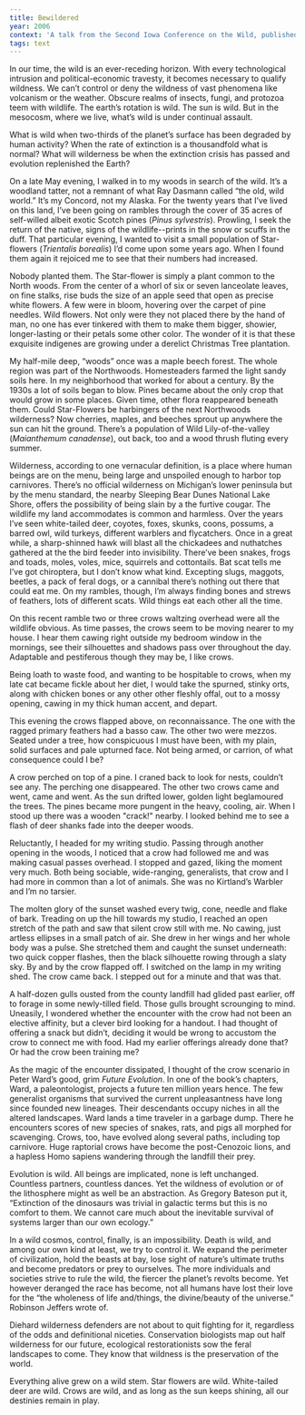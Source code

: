 ```yaml
---
title: Bewildered
year: 2006
context: 'A talk from the Second Iowa Conference on the Wild, published in the chapbook <em class="underline">Live Well, Live Wild</em> by Ice Cube Press'
tags: text
---
```


​In our time, the wild is an ever-receding horizon. With every technological intrusion and political-economic travesty, it becomes necessary to qualify wildness. We can’t control or deny the wildness of vast phenomena like volcanism or the weather. Obscure realms of insects, fungi, and protozoa teem with wildlife. The earth’s rotation is wild. The sun is wild. But in the mesocosm, where we live, what’s wild is under continual assault.

What is wild when two-thirds of the planet’s surface has been degraded by human activity? When the rate of extinction is a thousandfold what is normal? What will wilderness be when the extinction crisis has passed and evolution replenished the Earth?

On a late May evening, I walked in to my woods in search of the wild. It’s a woodland tatter, not a remnant of what Ray Dasmann called “the old, wild world.” It’s my Concord, not my Alaska. For the twenty years that I’ve lived on this land, I’ve been going on rambles through the cover of 35 acres of self-willed albeit exotic Scotch pines (*Pinus sylvestris*). Prowling, I seek the return of the native, signs of the wildlife--prints in the snow or scuffs in the duff. That particular evening, I wanted to visit a small population of Star-flowers (*Trientalis borealis*) I’d come upon some years ago. When I found them again it rejoiced me to see that their numbers had increased.

Nobody planted them. The Star-flower is simply a plant common to the North woods. From the center of a whorl of six or seven lanceolate leaves, on fine stalks, rise buds the size of an apple seed that open as precise white flowers. A few were in bloom, hovering over the carpet of pine needles. Wild flowers. Not only were they not placed there by the hand of man, no one has ever tinkered with them to make them bigger, showier, longer-lasting or their petals some other color. The wonder of it is that these exquisite indigenes are growing under a derelict Christmas Tree plantation.

My half-mile deep, “woods” once was a maple beech forest. The whole region was part of the Northwoods. Homesteaders farmed the light sandy soils here. In my neighborhood that worked for about a century. By the 1930s a lot of soils began to blow. Pines became about the only crop that would grow in some places. Given time, other flora reappeared beneath them. Could Star-Flowers be harbingers of the next Northwoods wilderness? Now cherries, maples, and beeches sprout up anywhere the sun can hit the ground. There’s a population of Wild Lily-of-the-valley (*Maianthemum canadense*), out back, too and a wood thrush fluting every summer.

Wilderness, according to one vernacular definition, is a place where human beings are on the menu, being large and unspoiled enough to harbor top carnivores. There’s no official wilderness on Michigan’s lower peninsula but by the menu standard, the nearby Sleeping Bear Dunes National Lake Shore, offers the possibility of being slain by a the furtive cougar. The wildlife my land accommodates is common and harmless. Over the years I’ve seen white-tailed deer, coyotes, foxes, skunks, coons, possums, a barred owl, wild turkeys, different warblers and flycatchers. Once in a great while, a sharp-shinned hawk will blast all the chickadees and nuthatches gathered at the the bird feeder into invisibility. There’ve been snakes, frogs and toads, moles, voles, mice, squirrels and cottontails. Bat scat tells me I’ve got chiroptera, but I don’t know what kind. Excepting slugs, maggots, beetles, a pack of feral dogs, or a cannibal there’s nothing out there that could eat me. On my rambles, though, I’m always finding bones and strews of feathers, lots of different scats. Wild things eat each other all the time.

On this recent ramble two or three crows waltzing overhead were all the wildlife obvious. As time passes, the crows seem to be moving nearer to my house. I hear them cawing right outside my bedroom window in the mornings, see their silhouettes and shadows pass over throughout the day. Adaptable and pestiferous though they may be, I like crows.

Being loath to waste food, and wanting to be hospitable to crows, when my late cat became fickle about her diet, I would take the spurned, stinky orts, along with chicken bones or any other other fleshly offal, out to a mossy opening, cawing in my thick human accent, and depart.

This evening the crows flapped above, on reconnaissance. The one with the ragged primary feathers had a basso caw. The other two were mezzos. Seated under a tree, how conspicuous I must have been, with my plain, solid surfaces and pale upturned face. Not being armed, or carrion, of what consequence could I be?

A crow perched on top of a pine. I craned back to look for nests, couldn’t see any. The perching one disappeared. The other two crows came and went, came and went. As the sun drifted lower, golden light beglamoured the trees. The pines became more pungent in the heavy, cooling, air. When I stood up there was a wooden "crack!" nearby. I looked behind me to see a flash of deer shanks fade into the deeper woods.

Reluctantly, I headed for my writing studio. Passing through another opening in the woods, I noticed that a crow had followed me and was making casual passes overhead. I stopped and gazed, liking the moment very much. Both being sociable, wide-ranging, generalists, that crow and I had more in common than a lot of animals. She was no Kirtland’s Warbler and I’m no tarsier.

The molten glory of the sunset washed every twig, cone, needle and flake of bark. Treading on up the hill towards my studio, I reached an open stretch of the path and saw that silent crow still with me. No cawing, just artless ellipses in a small patch of air. She drew in her wings and her whole body was a pulse. She stretched them and caught the sunset underneath: two quick copper flashes, then the black silhouette rowing through a slaty sky. By and by the crow flapped off. I switched on the lamp in my writing shed. The crow came back. I stepped out for a minute and that was that.

A half-dozen gulls ousted from the county landfill had glided past earlier, off to forage in some newly-tilled field. Those gulls brought scrounging to mind. Uneasily, I wondered whether the encounter with the crow had not been an elective affinity, but a clever bird looking for a handout. I had thought of offering a snack but didn’t, deciding it would be wrong to accustom the crow to connect me with food. Had my earlier offerings already done that? Or had the crow been training me?

As the magic of the encounter dissipated, I thought of the crow scenario in Peter Ward’s good, grim <em class="underline">Future Evolution</em>. In one of the book’s chapters, Ward, a paleontologist, projects a future ten million years hence. The few generalist organisms that survived the current unpleasantness have long since founded new lineages. Their descendants occupy niches in all the altered landscapes. Ward lands a time traveler in a garbage dump. There he encounters scores of new species of snakes, rats, and pigs all morphed for scavenging. Crows, too, have evolved along several paths, including top carnivore. Huge raptorial crows have become the post-Cenozoic lions, and a hapless Homo sapiens wandering through the landfill their prey.

Evolution is wild. All beings are implicated, none is left unchanged. Countless partners, countless dances. Yet the wildness of evolution or of the lithosphere might as well be an abstraction. As Gregory Bateson put it, “Extinction of the dinosaurs was trivial in galactic terms but this is no comfort to them. We cannot care much about the inevitable survival of systems larger than our own ecology.”

In a wild cosmos, control, finally, is an impossibility. Death is wild, and among our own kind at least, we try to control it. We expand the perimeter of civilization, hold the beasts at bay, lose sight of nature’s ultimate truths and become predators or prey to ourselves. The more individuals and societies strive to rule the wild, the fiercer the planet’s revolts become. Yet however deranged the race has become, not all humans have lost their love for the “the wholeness of life and/things, the divine/beauty of the universe.” Robinson Jeffers wrote of.

Diehard wilderness defenders are not about to quit fighting for it, regardless of the odds and definitional niceties. Conservation biologists map out half wilderness for our future, ecological restorationists sow the feral landscapes to come. They know that wildness is the preservation of the world.

Everything alive grew on a wild stem. Star flowers are wild. White-tailed deer are wild. Crows are wild, and as long as the sun keeps shining, all our destinies remain in play.
